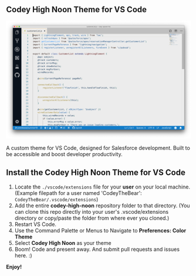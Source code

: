 ## Codey High Noon Theme for VS Code
![Codey High Noon Theme in Action](./docs/Theme_Action.png)

A custom theme for VS Code, designed for Salesforce development. Built to be accessible and boost developer productivity. 

## Install the Codey High Noon Theme for VS Code

1. Locate the `./vscode/extensions` file for your **user** on your local machine. (Example filepath for a user named 'CodeyTheBear': `CodeyTheBear/.vscode/extensions`) 
2. Add the entire **codey-high-noon** repository folder to that directory. (You can clone this repo directly into your user's .vscode/extensions directory or copy/paste the folder from where ever you cloned.)
3. Restart VS Code.
4. Use the Command Palette or Menus to Navigate to **Preferences: Color Theme**
5. Select **Codey High Noon** as your theme
6. Boom! Code and present away. And submit pull requests and issues here. :)

**Enjoy!**